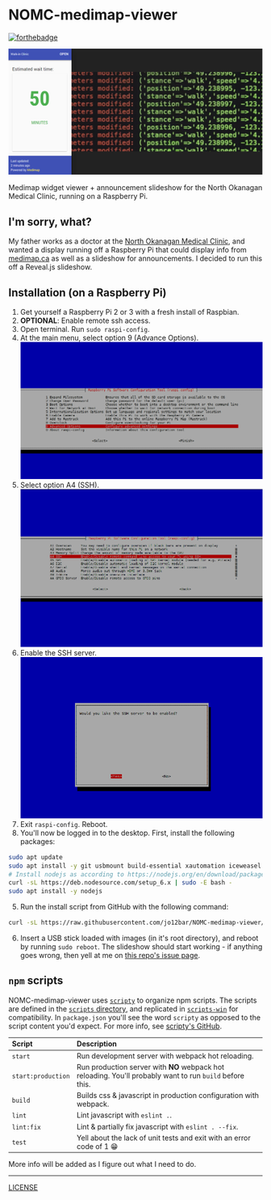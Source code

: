 # NOMC-medimap-viewer

[![forthebadge](http://forthebadge.com/images/badges/gluten-free.svg)](http://forthebadge.com)

![Screenshot of NOMC-medimap-viewer](./README-images/NOMC-medimap-viewer.png)

Medimap widget viewer + announcement slideshow for the North Okanagan Medical Clinic, running on a Raspberry Pi.

## I'm sorry, what?
My father works as a doctor at the [North Okanagan Medical Clinic](http://www.health-local.com/biz/walk-in-clinics/vernon/british-columbia/north-okanagan-medical-clinic/), and wanted a display running off a Raspberry Pi that could display info from [medimap.ca](https://medimap.ca) as well as a slideshow for announcements. I decided to run this off a Reveal.js slideshow.

## Installation (on a Raspberry Pi)
1. Get yourself a Raspberry Pi 2 or 3 with a fresh install of Raspbian.
2. **OPTIONAL**: Enable remote ssh access.
  1. Open terminal. Run `sudo raspi-config`.
  2. At the main menu, select option 9 (Advance Options). ![Screenshot of `raspi-config`](./README-images/raspi-config-3.png)
  3. Select option A4 (SSH). ![Screenshot of `raspi-config`](./README-images/raspi-config-4.png)
  4. Enable the SSH server. ![Screenshot of `raspi-config`](./README-images/raspi-config-5.png)
3. Exit `raspi-config`. Reboot.
4. You'll now be logged in to the desktop. First, install the following packages:
  ```bash
  sudo apt update
  sudo apt install -y git usbmount build-essential xautomation iceweasel
  # Install nodejs as according to https://nodejs.org/en/download/package-manager/#debian-and-ubuntu-based-linux-distributions
  curl -sL https://deb.nodesource.com/setup_6.x | sudo -E bash -
  sudo apt install -y nodejs
  ```
5. Run the install script from GitHub with the following command:
  ```bash
  curl -sL https://raw.githubusercontent.com/jo12bar/NOMC-medimap-viewer/master/raspi-scripts/install.bash | bash -
  ```
6. Insert a USB stick loaded with images (in it's root directory), and reboot by running `sudo reboot`. The slideshow should start working - if anything goes wrong, then yell at me on [this repo's issue page](https://github.com/jo12bar/NOMC-medimap-viewer/issues).

## `npm` scripts
NOMC-medimap-viewer uses [`scripty`](https://github.com/testdouble/scripty) to organize npm scripts. The scripts are defined in the [`scripts` directory](./scripts), and replicated in [`scripts-win`](./scripts-win) for compatibility. In `package.json` you'll see the word `scripty` as opposed to the script content you'd expect. For more info, see [scripty's GitHub](https://github.com/testdouble/scripty).

| Script             | Description     |
| :----------------- | :------------------------------------------------------------------------ |
| `start`            | Run development server with webpack hot reloading.                        |
| `start:production` | Run production server with **NO** webpack hot reloading. You'll probably want to run `build` before this. |
| `build`            | Builds css & javascript in production configuration with webpack.         |
| `lint`             | Lint javascript with `eslint .`.                                          |
| `lint:fix`         | Lint & partially fix javascript with `eslint . --fix`.                    |
| `test`             | Yell about the lack of unit tests and exit with an error code of 1 :grin: |

More info will be added as I figure out what I need to do.

---
[LICENSE](./LICENSE)
